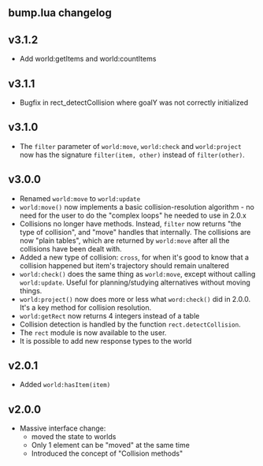 ## bump.lua changelog

## v3.1.2

* Add world:getItems and world:countItems

## v3.1.1

* Bugfix in rect_detectCollision where goalY was not correctly initialized

## v3.1.0

* The `filter` parameter of `world:move`, `world:check` and `world:project` now has the signature `filter(item, other)` instead of `filter(other)`.

## v3.0.0

* Renamed `world:move` to `world:update`
* `world:move()` now implements a basic collision-resolution algorithm - no need for the user to do the "complex loops" he needed to use in 2.0.x
* Collisions no longer have methods. Instead, `filter` now returns "the type of collision", and "move" handles that internally. The collisions are now
  "plain tables", which are returned by `world:move` after all the collisions have been dealt with.
* Added a new type of collision: `cross`, for when it's good to know that a collision happened but item's trajectory should remain unaltered
* `world:check()` does the same thing as `world:move`, except without calling `world:update`. Useful for planning/studying alternatives without moving things.
* `world:project()` now does more or less what `word:check()` did in 2.0.0. It's a key method for collision resolution.
* `world:getRect` now returns 4 integers instead of a table
* Collision detection is handled by the function `rect.detectCollision`.
* The `rect` module is now available to the user.
* It is possible to add new response types to the world


## v2.0.1

* Added `world:hasItem(item)`

## v2.0.0

* Massive interface change:
  * moved the state to worlds
  * Only 1 element can be "moved" at the same time
  * Introduced the concept of "Collision methods"


